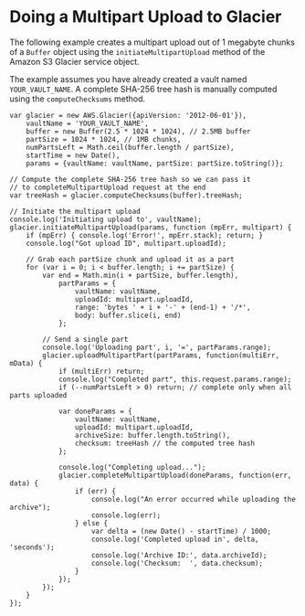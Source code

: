 # Doing a Multipart Upload to Glacier<a name="glacier-example-multipart-upload"></a>

The following example creates a multipart upload out of 1 megabyte chunks of a `Buffer` object using the `initiateMultipartUpload` method of the Amazon S3 Glacier service object\.

The example assumes you have already created a vault named `YOUR_VAULT_NAME`\. A complete SHA\-256 tree hash is manually computed using the `computeChecksums` method\.

```
var glacier = new AWS.Glacier({apiVersion: '2012-06-01'}),
    vaultName = 'YOUR_VAULT_NAME',
    buffer = new Buffer(2.5 * 1024 * 1024), // 2.5MB buffer
    partSize = 1024 * 1024, // 1MB chunks,
    numPartsLeft = Math.ceil(buffer.length / partSize),
    startTime = new Date(),
    params = {vaultName: vaultName, partSize: partSize.toString()};

// Compute the complete SHA-256 tree hash so we can pass it
// to completeMultipartUpload request at the end
var treeHash = glacier.computeChecksums(buffer).treeHash;

// Initiate the multipart upload
console.log('Initiating upload to', vaultName);
glacier.initiateMultipartUpload(params, function (mpErr, multipart) {
    if (mpErr) { console.log('Error!', mpErr.stack); return; }
    console.log("Got upload ID", multipart.uploadId);

    // Grab each partSize chunk and upload it as a part
    for (var i = 0; i < buffer.length; i += partSize) {
        var end = Math.min(i + partSize, buffer.length),
            partParams = {
                vaultName: vaultName,
                uploadId: multipart.uploadId,
                range: 'bytes ' + i + '-' + (end-1) + '/*',
                body: buffer.slice(i, end)
            };
    
        // Send a single part
        console.log('Uploading part', i, '=', partParams.range);
        glacier.uploadMultipartPart(partParams, function(multiErr, mData) {
            if (multiErr) return;
            console.log("Completed part", this.request.params.range);
            if (--numPartsLeft > 0) return; // complete only when all parts uploaded
        
            var doneParams = {
                vaultName: vaultName,
                uploadId: multipart.uploadId,
                archiveSize: buffer.length.toString(),
                checksum: treeHash // the computed tree hash
            };
        
            console.log("Completing upload...");
            glacier.completeMultipartUpload(doneParams, function(err, data) {
                if (err) {
                    console.log("An error occurred while uploading the archive");
                    console.log(err);
                } else {
                    var delta = (new Date() - startTime) / 1000;
                    console.log('Completed upload in', delta, 'seconds');
                    console.log('Archive ID:', data.archiveId);
                    console.log('Checksum:  ', data.checksum);
                }
            });
        });
    }
});
```
